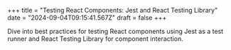 +++
title = "Testing React Components: Jest and React Testing Library"
date = "2024-09-04T09:15:41.567Z"
draft = false
+++

  Dive into best practices for testing React components using Jest as a test runner and React Testing Library for component interaction.
        